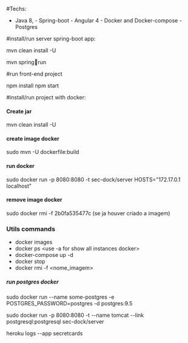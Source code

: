 #Techs:

 - Java 8, - Spring-boot - Angular 4 - Docker and Docker-compose - Postgres 
 
#install/run server spring-boot app:

mvn clean install -U

mvn spring:boot:run

#run front-end project

npm install
npm start

#install/run project with docker:

#### Create jar
mvn clean install -U

#### create image docker
sudo mvn -U dockerfile:build

#### run docker
sudo docker run -p 8080:8080 -t sec-dock/server HOSTS="172.17.0.1 localhost"

#### remove image docker
sudo docker rmi -f 2b0fa535477c (se ja houver criado a imagem)

### Utils commands

 - docker images
 - docker ps <use -a for show all instances docker>
 - docker-compose up -d
 - docker stop <nome da imagem>	
 - docker rmi -f <nome_imagem>  
 
##### run postgres docker 
sudo docker run --name some-postgres -e POSTGRES_PASSWORD=postgres -d postgres:9.5  

sudo docker run -p 8080:8080 -t --name tomcat --link postgresql:postgresql  sec-dock/server 





heroku logs --app secretcards



